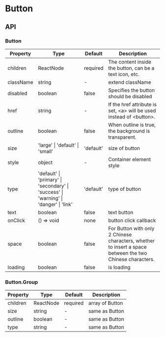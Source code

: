 # Button

<example />

## API

### Button

| Property | Type | Default | Description |
| --- | --- | --- | --- |
| children | ReactNode | required | The content inside the button, can be a text icon, etc.  |
| className | string | - | extend className |
| disabled | boolean | false | Specifies the button should be disabled |
| href | string | - | If the href attribute is set, &lt;a> will be used instead of &lt;button>. |
| outline | boolean | false | When outline is true, the background is transparent. |
| size | 'large' \| 'default' \| 'small' | 'default' | size of button |
| style | object | - | Container element style |
| type | 'default' \| 'primary' \| 'secondary' \| 'success' \| 'warning' \| 'danger' \| 'link' | 'default' | type of button |
| text | boolean | false | text button |
| onClick | () => void | none | button click callback |
| space | boolean | false | For Button with only 2 Chinese characters, whether to insert a space between the two Chinese characters. |
| loading | boolean | false | is loading |

### Button.Group

| Property | Type | Default | Description |
| --- | --- | --- | --- |
| children | ReactNode | required | array of Button |
| size | string | - | same as Button |
| outline | boolean | - | same as Button |
| type | string | - | same as Button |
